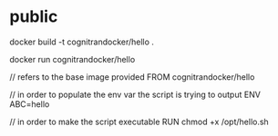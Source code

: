 # public

docker build -t cognitrandocker/hello .

docker run cognitrandocker/hello

// refers to the base image provided
FROM cognitrandocker/hello

// in order to populate the env var the script is trying to output
ENV ABC=hello

// in order to make the script executable
RUN chmod +x /opt/hello.sh
